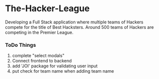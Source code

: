 # The-Hacker-League
Developing a Full Stack application where multiple teams of Hackers compete for the title of Best Hacksters.  Around 500 teams of Hackers are competing in the Premier League.


### ToDo Things

1. complete "select modals"
2. Connect frontend to backend
1. add 'JOI' package for validating user input
2. put check for team name when adding team name
